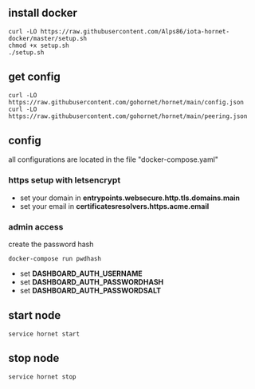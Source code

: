 ## install docker
```console
curl -LO https://raw.githubusercontent.com/Alps86/iota-hornet-docker/master/setup.sh
chmod +x setup.sh
./setup.sh
```

## get config
```console
curl -LO https://raw.githubusercontent.com/gohornet/hornet/main/config.json
curl -LO https://raw.githubusercontent.com/gohornet/hornet/main/peering.json
```

## config
all configurations are located in the file "docker-compose.yaml" 

### https setup with letsencrypt
* set your domain in **entrypoints.websecure.http.tls.domains.main**
* set your email in **certificatesresolvers.https.acme.email**

### admin access
create the password hash
```console
docker-compose run pwdhash
```

* set **DASHBOARD_AUTH_USERNAME**
* set **DASHBOARD_AUTH_PASSWORDHASH**
* set **DASHBOARD_AUTH_PASSWORDSALT**

## start node
```console
service hornet start
```

## stop node
```console
service hornet stop
```
